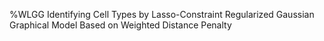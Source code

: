 %WLGG
Identifying Cell Types by Lasso-Constraint Regularized Gaussian Graphical Model Based on Weighted Distance Penalty
